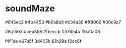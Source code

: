 # soundMaze
#845ec2
#4b4453
#b0a8b9
#c34a36
#ff8066
#00c9a7

#8a1503
#cea358
#fbeccb
#37654b
#0a0a08

f4f1de
e07a5f
3d405b
81b29a
f2cc8f